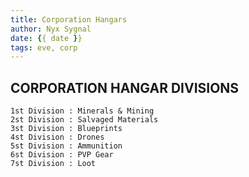 ```yaml
---
title: Corporation Hangars
author: Nyx Sygnal
date: {{ date }}
tags: eve, corp
---
```

## CORPORATION HANGAR DIVISIONS

```
1st Division : Minerals & Mining
2st Division : Salvaged Materials
3st Division : Blueprints
4st Division : Drones
5st Division : Ammunition
6st Division : PVP Gear
7st Division : Loot
```